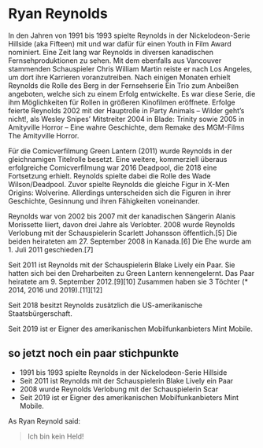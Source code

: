 # Ryan Reynolds
In den Jahren von 1991 bis 1993 spielte Reynolds in der Nickelodeon-Serie Hillside (aka Fifteen) mit und war dafür für einen Youth in Film Award nominiert. Eine Zeit lang war Reynolds in diversen kanadischen Fernsehproduktionen zu sehen. Mit dem ebenfalls aus Vancouver stammenden Schauspieler Chris William Martin reiste er nach Los Angeles, um dort ihre Karrieren voranzutreiben. Nach einigen Monaten erhielt Reynolds die Rolle des Berg in der Fernsehserie Ein Trio zum Anbeißen angeboten, welche sich zu einem Erfolg entwickelte. Es war diese Serie, die ihm Möglichkeiten für Rollen in größeren Kinofilmen eröffnete. Erfolge feierte Reynolds 2002 mit der Hauptrolle in Party Animals – Wilder geht’s nicht!, als Wesley Snipes’ Mitstreiter 2004 in Blade: Trinity sowie 2005 in Amityville Horror – Eine wahre Geschichte, dem Remake des MGM-Films The Amityville Horror.

Für die Comicverfilmung Green Lantern (2011) wurde Reynolds in der gleichnamigen Titelrolle besetzt. Eine weitere, kommerziell überaus erfolgreiche Comicverfilmung war 2016 Deadpool, die 2018 eine Fortsetzung erhielt. Reynolds spielte dabei die Rolle des Wade Wilson/Deadpool. Zuvor spielte Reynolds die gleiche Figur in X-Men Origins: Wolverine. Allerdings unterscheiden sich die Figuren in ihrer Geschichte, Gesinnung und ihren Fähigkeiten voneinander.

Reynolds war von 2002 bis 2007 mit der kanadischen Sängerin Alanis Morissette liiert, davon drei Jahre als Verlobter. 2008 wurde Reynolds Verlobung mit der Schauspielerin Scarlett Johansson öffentlich.[5] Die beiden heirateten am 27. September 2008 in Kanada.[6] Die Ehe wurde am 1. Juli 2011 geschieden.[7]

Seit 2011 ist Reynolds mit der Schauspielerin Blake Lively ein Paar. Sie hatten sich bei den Dreharbeiten zu Green Lantern kennengelernt. Das Paar heiratete am 9. September 2012.[9][10] Zusammen haben sie 3 Töchter (* 2014, 2016 und 2019).[11][12]

Seit 2018 besitzt Reynolds zusätzlich die US-amerikanische Staatsbürgerschaft.

Seit 2019 ist er Eigner des amerikanischen Mobilfunkanbieters Mint Mobile.

## so jetzt noch ein paar stichpunkte

* 1991 bis 1993 spielte Reynolds in der Nickelodeon-Serie Hillside
* Seit 2011 ist Reynolds mit der Schauspielerin Blake Lively ein Paar
* 2008 wurde Reynolds Verlobung mit der Schauspielerin Scar
* Seit 2019 ist er Eigner des amerikanischen Mobilfunkanbieters Mint Mobile.






As Ryan Reynold said:
> Ich bin kein Held!